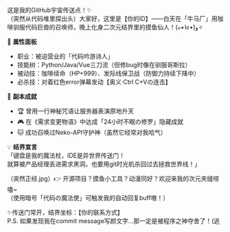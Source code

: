 这是我的GitHub宇宙传送点！✨  
（突然从代码堆里探出头）大家好，这里是【你的ID】——白天在「牛马厂」用咖啡驯服代码巨兽的召唤师，晚上化身二次元结界里的摸鱼仙人！(๑•̀ㅂ•́)و✧  

🌌 **属性面板**  
- 职业：被迫营业的「代码吟游诗人」  
- 技能树：Python/Java/Vue三刀流（但修bug时像在驯服哥斯拉）  
- 被动技：咖啡续命（HP+999）、发际线保卫战（防御力持续下降中）  
- 必杀技：对着红色error弹幕发动【奥义·Ctrl C+Vの连击】  

🐾 **副本成就**  
- 🏆 曾用一行神秘咒语让服务器表演原地升天  
- 🎮 在《需求变更物语》中达成「24小时不眠の修罗」隐藏成就  
- 🐱 成功召唤过Neko-API守护神（虽然它经常对我哈气）  

💡 **结界宣言**  
「键盘是我的魔法杖，IDE是异世界传送门！  
就算被产品经理丢进需求黑洞，也要用git时光机杀回过去拯救世界线！」  

（突然正经.jpg）👉 开源项目？摸鱼小工具？动漫同好？欢迎来我的次元夹缝唠嗑~  
（使用暗号「代码の魔法使」可触发我的自动回复buff嗷！）  

✨传送门常开，结界坐标：【你的联系方式】  
P.S. 如果发现我在commit message写颜文字…那一定是被程序之神夺舍了！(逃  
